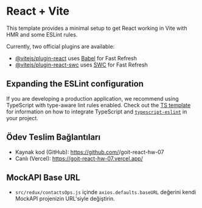 # React + Vite

This template provides a minimal setup to get React working in Vite with HMR and some ESLint rules.

Currently, two official plugins are available:

- [@vitejs/plugin-react](https://github.com/vitejs/vite-plugin-react/blob/main/packages/plugin-react) uses [Babel](https://babeljs.io/) for Fast Refresh
- [@vitejs/plugin-react-swc](https://github.com/vitejs/vite-plugin-react/blob/main/packages/plugin-react-swc) uses [SWC](https://swc.rs/) for Fast Refresh

## Expanding the ESLint configuration

If you are developing a production application, we recommend using TypeScript with type-aware lint rules enabled. Check out the [TS template](https://github.com/vitejs/vite/tree/main/packages/create-vite/template-react-ts) for information on how to integrate TypeScript and [`typescript-eslint`](https://typescript-eslint.io) in your project.


## Ödev Teslim Bağlantıları
- Kaynak kod (GitHub): https://github.com/<your-username>/goit-react-hw-07
- Canlı (Vercel): https://goit-react-hw-07.vercel.app/

## MockAPI Base URL
- `src/redux/contactsOps.js` içinde `axios.defaults.baseURL` değerini kendi MockAPI projenizin URL'siyle değiştirin.

